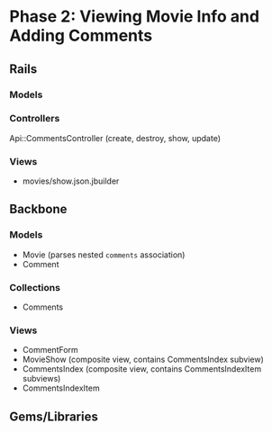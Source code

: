 # Phase 2: Viewing Movie Info and Adding Comments

## Rails
### Models

### Controllers
Api::CommentsController (create, destroy, show, update)

### Views
* movies/show.json.jbuilder

## Backbone
### Models
* Movie (parses nested `comments` association)
* Comment

### Collections
* Comments

### Views
* CommentForm
* MovieShow (composite view, contains CommentsIndex subview)
* CommentsIndex (composite view, contains CommentsIndexItem subviews)
* CommentsIndexItem

## Gems/Libraries
